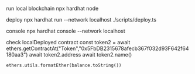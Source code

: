run local blockchain
    npx hardhat node

deploy
    npx hardhat run --network localhost ./scripts/deploy.ts

console
    npx hardhat console --network localhost

check localDeployed contract
    const token2 = await ethers.getContractAt("Token","0x5FbDB2315678afecb367f032d93F642f64180aa3")
    await token2.address
    await token2.name()    

    ethers.utils.formatEther(balance.toString())